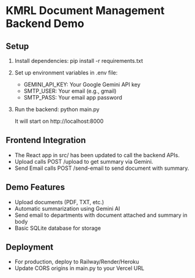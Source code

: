 # KMRL Document Management Backend Demo

## Setup

1. Install dependencies:
   pip install -r requirements.txt

2. Set up environment variables in .env file:
   - GEMINI_API_KEY: Your Google Gemini API key
   - SMTP_USER: Your email (e.g., gmail)
   - SMTP_PASS: Your email app password

3. Run the backend:
   python main.py

   It will start on http://localhost:8000

## Frontend Integration

- The React app in src/ has been updated to call the backend APIs.
- Upload calls POST /upload to get summary via Gemini.
- Send Email calls POST /send-email to send document with summary.

## Demo Features

- Upload documents (PDF, TXT, etc.)
- Automatic summarization using Gemini AI
- Send email to departments with document attached and summary in body
- Basic SQLite database for storage

## Deployment

- For production, deploy to Railway/Render/Heroku
- Update CORS origins in main.py to your Vercel URL